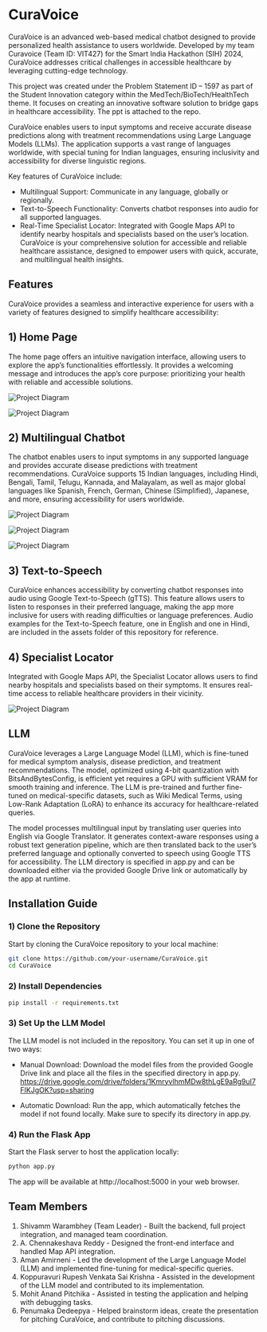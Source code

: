 # CuraVoice

CuraVoice is an advanced web-based medical chatbot designed to provide personalized health assistance to users worldwide. Developed by my team Curavoice (Team ID: VIT427) for the Smart India Hackathon (SIH) 2024, CuraVoice addresses critical challenges in accessible healthcare by leveraging cutting-edge technology.

This project was created under the Problem Statement ID – 1597 as part of the Student Innovation category within the MedTech/BioTech/HealthTech theme. It focuses on creating an innovative software solution to bridge gaps in healthcare accessibility. The ppt is attached to the repo.

CuraVoice enables users to input symptoms and receive accurate disease predictions along with treatment recommendations using Large Language Models (LLMs). The application supports a vast range of languages worldwide, with special tuning for Indian languages, ensuring inclusivity and accessibility for diverse linguistic regions.

Key features of CuraVoice include:
+ Multilingual Support: Communicate in any language, globally or regionally.
+ Text-to-Speech Functionality: Converts chatbot responses into audio for all supported languages.
+ Real-Time Specialist Locator: Integrated with Google Maps API to identify nearby hospitals and specialists based on the user’s location.
CuraVoice is your comprehensive solution for accessible and reliable healthcare assistance, designed to empower users with quick, accurate, and multilingual health insights.

## Features
CuraVoice provides a seamless and interactive experience for users with a variety of features designed to simplify healthcare accessibility:
## 1) Home Page

The home page offers an intuitive navigation interface, allowing users to explore the app’s functionalities effortlessly. It provides a welcoming message and introduces the app’s core purpose: prioritizing your health with reliable and accessible solutions.

![Project Diagram](assets/Homepage1.png)

![Project Diagram](assets/Homepage2.png)

## 2) Multilingual Chatbot

The chatbot enables users to input symptoms in any supported language and provides accurate disease predictions with treatment recommendations. CuraVoice supports 15 Indian languages, including Hindi, Bengali, Tamil, Telugu, Kannada, and Malayalam, as well as major global languages like Spanish, French, German, Chinese (Simplified), Japanese, and more, ensuring accessibility for users worldwide.

![Project Diagram](assets/Language.png)

![Project Diagram](assets/English_Output.png)

![Project Diagram](assets/Hindi_Output.png)

## 3) Text-to-Speech

CuraVoice enhances accessibility by converting chatbot responses into audio using Google Text-to-Speech (gTTS). This feature allows users to listen to responses in their preferred language, making the app more inclusive for users with reading difficulties or language preferences.
Audio examples for the Text-to-Speech feature, one in English and one in Hindi, are included in the assets folder of this repository for reference.

## 4) Specialist Locator

Integrated with Google Maps API, the Specialist Locator allows users to find nearby hospitals and specialists based on their symptoms. It ensures real-time access to reliable healthcare providers in their vicinity.

![Project Diagram](assets/Specialist.png)

## LLM

CuraVoice leverages a Large Language Model (LLM), which is fine-tuned for medical symptom analysis, disease prediction, and treatment recommendations. The model, optimized using 4-bit quantization with BitsAndBytesConfig, is efficient yet requires a GPU with sufficient VRAM for smooth training and inference. The LLM is pre-trained and further fine-tuned on medical-specific datasets, such as Wiki Medical Terms, using Low-Rank Adaptation (LoRA) to enhance its accuracy for healthcare-related queries.

The model processes multilingual input by translating user queries into English via Google Translator. It generates context-aware responses using a robust text generation pipeline, which are then translated back to the user’s preferred language and optionally converted to speech using Google TTS for accessibility. The LLM directory is specified in app.py and can be downloaded either via the provided Google Drive link or automatically by the app at runtime.

## Installation Guide

### 1) Clone the Repository
Start by cloning the CuraVoice repository to your local machine:

```bash
git clone https://github.com/your-username/CuraVoice.git
cd CuraVoice
```

### 2) Install Dependencies

```bash
pip install -r requirements.txt
```

### 3) Set Up the LLM Model

The LLM model is not included in the repository. You can set it up in one of two ways:
+ Manual Download: Download the model files from the provided Google Drive link and place all the files in the specified directory in app.py.
 https://drive.google.com/drive/folders/1KmryvlhmMDw8thLgE9aRg9ul7FIKJgOK?usp=sharing

+ Automatic Download: Run the app, which automatically fetches the model if not found locally. Make sure to specify its directory in app.py. 

### 4) Run the Flask App

Start the Flask server to host the application locally:

```bash
python app.py
```

The app will be available at http://localhost:5000 in your web browser.

## Team Members
1) Shivamm Warambhey (Team Leader) - Built the backend, full project integration, and managed team coordination.
2) A. Chennakeshava Reddy - Designed the front-end interface and handled Map API integration.
3) Aman Amirneni - Led the development of the Large Language Model (LLM) and implemented fine-tuning for medical-specific queries.
4) Koppuravuri Rupesh Venkata Sai Krishna - Assisted in the development of the LLM model and contributed to its implementation.
5) Mohit Anand Pitchika - Assisted in testing the application and helping with debugging tasks.
6) Penumaka Dedeepya - Helped brainstorm ideas, create the presentation for pitching CuraVoice, and contribute to pitching discussions.
